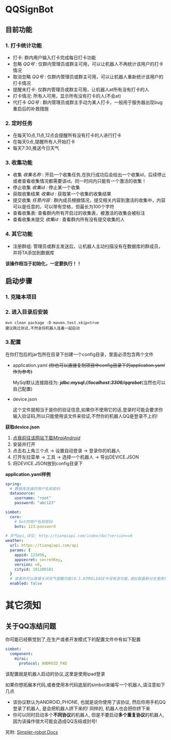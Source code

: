 # QQSignBot

## 目前功能

### 1. 打卡统计功能

- 打卡: 群内用户输入打卡完成每日打卡功能
- 忽略 *QQ号* : 仅群内管理员或群主可用，可以让机器人不再统计该用户的打卡情况
- 取消忽略 *QQ号* :  仅群内管理员或群主可用，可以让机器人重新统计该用户的打卡情况
- 提醒未打卡: 仅群内管理员或群主可用，让机器人at所有没有打卡的人
- 打卡情况: 所有人可用，显示所有没有打卡的人(不会at)
- 代打卡 *QQ号* : 群内管理员或群主手动为某人打卡，一般用于服务器出现bug重启后的补救措施 

### 2. 定时任务

- 在每天10点,11点,12点会提醒所有没有打卡的人进行打卡
- 在每天0点,提醒所有人开始打卡
- 每天7:30,推送今日天气

### 3. 收集功能

- 收集 *收集名称* : 开启一个收集任务,在执行成功后会给出一个收集id，后续停止或者查看收集情况都需要该id。同一时间内只能有一个激活的收集！
- 停止收集 *收集id* : 停止某一个收集
- 获取收集结果 *收集id* : 获取某一个收集的收集结果
- 提交收集 *任意内容* : 群内成员根据情况，提交相关内容到激活的收集中，内容可以是任意的，可以带有空格，但最长为100个字符
- 查看收集表: 查看群内所有开启过的收集表，被激活的收集会被标注
- 查看收集未提交 *收集id* : 查看群内所有没有提交收集的人

### 4. 其它功能

- 注册群组: 管理员或群主发送后，让机器人主动扫描没有在数据库的群成员，并将TA添加到数据库

**该操作相当于初始化，一定要执行！！**

## 启动步骤

### 1. 克隆本项目

### 2. 进入目录后安装

```text
mvn clean package -D maven.test.skip=true
建议跳过测试,不然会将机器人连着一起启动
```

### 3.配置

在你打包后的jar包所在目录下创建一个config目录，里面必须包含两个文件

- application.yaml ~~(你也可以直接复制项目中config目录下的application.yaml作为参考)~~

  MySql默认连接路径为: ***jdbc:mysql://localhost:3306/qqrobot***(当然也可以自己配置)

- device.json

  这个文件就相当于是你的验证信息,如果你不使用它的话,登录时可能会要求你输入验证码,所以只能使用该文件来验证,不然你的机器人QQ是登录不上的!



**获取device.json**

 1. [点我前往该网站下载*MiraiAndroid*](https://mirai.mamoe.net/topic/223/%E6%97%A0%E6%B3%95%E7%99%BB%E5%BD%95%E7%9A%84%E4%B8%B4%E6%97%B6%E5%A4%84%E7%90%86%E6%96%B9%E6%A1%88)
 2. 安装并打开
 3. 点击右上角三个点 -> 设置自动登录 -> 登录你的机器人
 4. 打开左拉菜单 -> 工具 -> 选择一个机器人 -> 导出DEVICE.JSON
 5. 将DEVICE.JSON放到config目录下





**application.yaml样例**

```yaml
spring:
  # 数据库连接的用户名和密码
  datasource:
    username: "root"
    password: "abc123"

simbot:
  core:
    # bot的用户名和密码
    bots: 123:password
    
# 天气api,详见: http://tianqiapi.com/index/doc?version=v6
weather:
  url: https://tianqiapi.com/api
  params: {
    appid: 123456,
    appsecret: secretKey,
    version: v6,
    cityid: 101200101
  }
  # 或者你可以直接关闭天气提醒功能(0.3.0的RELEASE中没有该功能,请拉取最新分支使用)
  enabled: false
```

# 其它须知
## 关于QQ冻结问题
你可能已经察觉到了,在生产或者开发模式下的配置文件中有如下配置
```yaml
simbot:
  component:
    mirai:
      protocol: ANDROID_PAD
```
该配置就是机器人启动的协议,这里是使用ipad登录

如果你想拓展本代码,或者使用本代码底层的simbot来编写一个机器人,请注意如下几点

- 该协议默认为ANDROID_PHONE, 也就是说你使用了该协议, 然后你用手机QQ登录了机器人, 是会把机器人挤下来的! 同样的, 机器人也会把你挤下来
- 你可以同时启动多个**不同协议**的机器人, 但是不要启动**多个重复协议**的机器人, 因为该操作很大可能会造成QQ冻结或封号!

另附: [Simpler-robot Docs](https://www.yuque.com/simpler-robot/simpler-robot-doc/wyt74o)
